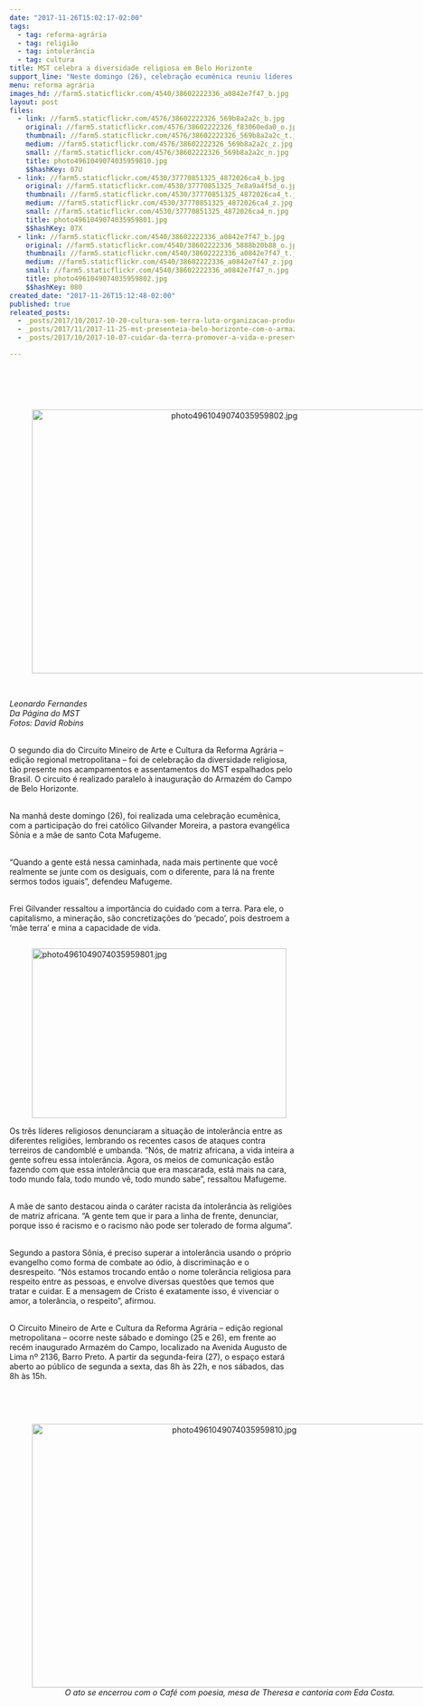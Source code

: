 ```yaml
---
date: "2017-11-26T15:02:17-02:00"
tags:
  - tag: reforma-agrária
  - tag: religião
  - tag: intolerância
  - tag: cultura
title: MST celebra a diversidade religiosa em Belo Horizonte
support_line: "Neste domingo (26), celebração ecumênica reuniu líderes religiosos no Festival de Arte e Cultura da Reforma Agrária, realizado paralelo à inauguração do Armazém do Campo na capital mineira."
menu: reforma agrária
images_hd: //farm5.staticflickr.com/4540/38602222336_a0842e7f47_b.jpg
layout: post
files:
  - link: //farm5.staticflickr.com/4576/38602222326_569b8a2a2c_b.jpg
    original: //farm5.staticflickr.com/4576/38602222326_f83060eda0_o.jpg
    thumbnail: //farm5.staticflickr.com/4576/38602222326_569b8a2a2c_t.jpg
    medium: //farm5.staticflickr.com/4576/38602222326_569b8a2a2c_z.jpg
    small: //farm5.staticflickr.com/4576/38602222326_569b8a2a2c_n.jpg
    title: photo4961049074035959810.jpg
    $$hashKey: 07U
  - link: //farm5.staticflickr.com/4530/37770851325_4872026ca4_b.jpg
    original: //farm5.staticflickr.com/4530/37770851325_7e8a9a4f5d_o.jpg
    thumbnail: //farm5.staticflickr.com/4530/37770851325_4872026ca4_t.jpg
    medium: //farm5.staticflickr.com/4530/37770851325_4872026ca4_z.jpg
    small: //farm5.staticflickr.com/4530/37770851325_4872026ca4_n.jpg
    title: photo4961049074035959801.jpg
    $$hashKey: 07X
  - link: //farm5.staticflickr.com/4540/38602222336_a0842e7f47_b.jpg
    original: //farm5.staticflickr.com/4540/38602222336_5888b20b88_o.jpg
    thumbnail: //farm5.staticflickr.com/4540/38602222336_a0842e7f47_t.jpg
    medium: //farm5.staticflickr.com/4540/38602222336_a0842e7f47_z.jpg
    small: //farm5.staticflickr.com/4540/38602222336_a0842e7f47_n.jpg
    title: photo4961049074035959802.jpg
    $$hashKey: 080
created_date: "2017-11-26T15:12:48-02:00"
published: true
releated_posts:
  - _posts/2017/10/2017-10-20-cultura-sem-terra-luta-organizacao-producao-e-poesia.md
  - _posts/2017/11/2017-11-25-mst-presenteia-belo-horizonte-com-o-armazem-do-campo.md
  - _posts/2017/10/2017-10-07-cuidar-da-terra-promover-a-vida-e-preservar-a-saude.md

---
```

<p>&nbsp;</p>

<p>&nbsp;</p>

<div style="text-align:center">
<figure class="image" style="display:inline-block"><img alt="photo4961049074035959802.jpg" height="466" src="//farm5.staticflickr.com/4540/38602222336_a0842e7f47_b.jpg" width="700" />
<figcaption></figcaption>
</figure>
</div>

<p><br />
<em>Leonardo Fernandes<br />
Da P&aacute;gina do MST<br />
Fotos: David Robins</em></p>

<p><br />
O segundo dia do Circuito Mineiro de Arte e Cultura da Reforma Agr&aacute;ria &ndash; edi&ccedil;&atilde;o regional metropolitana &ndash; foi de celebra&ccedil;&atilde;o da diversidade religiosa, t&atilde;o presente nos acampamentos e assentamentos do MST espalhados pelo Brasil. O circuito &eacute; realizado paralelo &agrave; inaugura&ccedil;&atilde;o do Armaz&eacute;m do Campo de Belo Horizonte.</p>

<p><br />
Na manh&atilde; deste domingo (26), foi realizada uma celebra&ccedil;&atilde;o ecum&ecirc;nica, com a participa&ccedil;&atilde;o do frei cat&oacute;lico Gilvander Moreira, a pastora evang&eacute;lica S&ocirc;nia e a m&atilde;e de santo Cota Mafugeme.</p>

<p><br />
&ldquo;Quando a gente est&aacute; nessa caminhada, nada mais pertinente que voc&ecirc; realmente se junte com os desiguais, com o diferente, para l&aacute; na frente sermos todos iguais&rdquo;, defendeu Mafugeme.</p>

<p><br />
Frei Gilvander ressaltou a import&acirc;ncia do cuidado com a terra. Para ele, o capitalismo, a minera&ccedil;&atilde;o, s&atilde;o concretiza&ccedil;&otilde;es do &lsquo;pecado&rsquo;, pois destroem a &lsquo;m&atilde;e terra&rsquo; e mina a capacidade de vida.</p>

<figure class="image" style="float:left"><img alt="photo4961049074035959801.jpg" height="300" src="//farm5.staticflickr.com/4530/37770851325_4872026ca4_b.jpg" width="450" />
<figcaption></figcaption>
</figure>

<p><br />
Os tr&ecirc;s l&iacute;deres religiosos denunciaram a situa&ccedil;&atilde;o de intoler&acirc;ncia entre as diferentes religi&otilde;es, lembrando os recentes casos de ataques contra terreiros de candombl&eacute; e umbanda. &ldquo;N&oacute;s, de matriz africana, a vida inteira a gente sofreu essa intoler&acirc;ncia. Agora, os meios de comunica&ccedil;&atilde;o est&atilde;o fazendo com que essa intoler&acirc;ncia que era mascarada, est&aacute; mais na cara, todo mundo fala, todo mundo v&ecirc;, todo mundo sabe&rdquo;, ressaltou Mafugeme.</p>

<p><br />
A m&atilde;e de santo destacou ainda o car&aacute;ter racista da intoler&acirc;ncia &agrave;s religi&otilde;es de matriz africana. &ldquo;A gente tem que ir para a linha de frente, denunciar, porque isso &eacute; racismo e o racismo n&atilde;o pode ser tolerado de forma alguma&rdquo;.</p>

<p><br />
Segundo a pastora S&ocirc;nia, &eacute; preciso superar a intoler&acirc;ncia usando o pr&oacute;prio evangelho como forma de combate ao &oacute;dio, &agrave; discrimina&ccedil;&atilde;o e o desrespeito. &ldquo;N&oacute;s estamos trocando ent&atilde;o o nome toler&acirc;ncia religiosa para respeito entre as pessoas, e envolve diversas quest&otilde;es que temos que tratar e cuidar. E a mensagem de Cristo &eacute; exatamente isso, &eacute; vivenciar o amor, a toler&acirc;ncia, o respeito&rdquo;, afirmou.</p>

<p><br />
O Circuito Mineiro de Arte e Cultura da Reforma Agr&aacute;ria &ndash; edi&ccedil;&atilde;o regional metropolitana &ndash; ocorre neste s&aacute;bado e domingo (25 e 26), em frente ao rec&eacute;m inaugurado Armaz&eacute;m do Campo, localizado na Avenida Augusto de Lima n&ordm; 2136, Barro Preto. A partir da segunda-feira (27), o espa&ccedil;o estar&aacute; aberto ao p&uacute;blico de segunda a sexta, das 8h &agrave;s 22h, e nos s&aacute;bados, das 8h &agrave;s 15h.</p>

<p><br />
&nbsp;</p>

<div style="text-align:center">
<figure class="image" style="display:inline-block"><img alt="photo4961049074035959810.jpg" height="466" src="//farm5.staticflickr.com/4576/38602222326_569b8a2a2c_b.jpg" width="700" />
<figcaption><em>O ato se encerrou com o Caf&eacute; com poesia, mesa de Theresa e cantoria com Eda Costa.</em></figcaption>
</figure>
</div>
